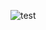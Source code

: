 ![test](https://raw.githubusercontent.com/johanlike/Oneplus6-or-6T-Nethunter-Kernel/master/Screenshot_20190214-234924.jpg)
